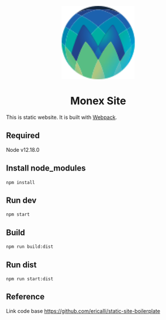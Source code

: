 <div align="center">
  <a href="https://monex.vn/">
    <img width="200" height="200" src="src/images/icon/favicon.svg" alt="Monex logo">
  </a>

  <h1>Monex Site</h1>
</div>

This is static website. It is built with [Webpack](https://webpack.js.org).

## Required

Node v12.18.0

## Install node_modules
```
npm install
```

## Run dev

```
npm start
```

## Build

```
npm run build:dist
```

## Run dist

```
npm run start:dist
```

## Reference

Link code base
https://github.com/ericalli/static-site-boilerplate
